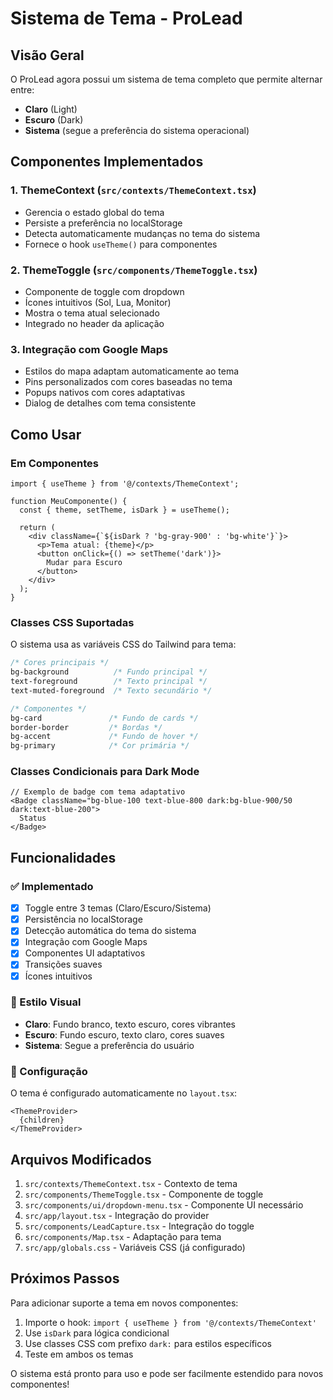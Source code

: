 # Sistema de Tema - ProLead

## Visão Geral

O ProLead agora possui um sistema de tema completo que permite alternar entre:
- **Claro** (Light)
- **Escuro** (Dark) 
- **Sistema** (segue a preferência do sistema operacional)

## Componentes Implementados

### 1. ThemeContext (`src/contexts/ThemeContext.tsx`)
- Gerencia o estado global do tema
- Persiste a preferência no localStorage
- Detecta automaticamente mudanças no tema do sistema
- Fornece o hook `useTheme()` para componentes

### 2. ThemeToggle (`src/components/ThemeToggle.tsx`)
- Componente de toggle com dropdown
- Ícones intuitivos (Sol, Lua, Monitor)
- Mostra o tema atual selecionado
- Integrado no header da aplicação

### 3. Integração com Google Maps
- Estilos do mapa adaptam automaticamente ao tema
- Pins personalizados com cores baseadas no tema
- Popups nativos com cores adaptativas
- Dialog de detalhes com tema consistente

## Como Usar

### Em Componentes
```tsx
import { useTheme } from '@/contexts/ThemeContext';

function MeuComponente() {
  const { theme, setTheme, isDark } = useTheme();
  
  return (
    <div className={`${isDark ? 'bg-gray-900' : 'bg-white'}`}>
      <p>Tema atual: {theme}</p>
      <button onClick={() => setTheme('dark')}>
        Mudar para Escuro
      </button>
    </div>
  );
}
```

### Classes CSS Suportadas
O sistema usa as variáveis CSS do Tailwind para tema:

```css
/* Cores principais */
bg-background          /* Fundo principal */
text-foreground        /* Texto principal */
text-muted-foreground  /* Texto secundário */

/* Componentes */
bg-card               /* Fundo de cards */
border-border         /* Bordas */
bg-accent             /* Fundo de hover */
bg-primary            /* Cor primária */
```

### Classes Condicionais para Dark Mode
```tsx
// Exemplo de badge com tema adaptativo
<Badge className="bg-blue-100 text-blue-800 dark:bg-blue-900/50 dark:text-blue-200">
  Status
</Badge>
```

## Funcionalidades

### ✅ Implementado
- [x] Toggle entre 3 temas (Claro/Escuro/Sistema)
- [x] Persistência no localStorage
- [x] Detecção automática do tema do sistema
- [x] Integração com Google Maps
- [x] Componentes UI adaptativos
- [x] Transições suaves
- [x] Ícones intuitivos

### 🎨 Estilo Visual
- **Claro**: Fundo branco, texto escuro, cores vibrantes
- **Escuro**: Fundo escuro, texto claro, cores suaves
- **Sistema**: Segue a preferência do usuário

### 🔧 Configuração
O tema é configurado automaticamente no `layout.tsx`:
```tsx
<ThemeProvider>
  {children}
</ThemeProvider>
```

## Arquivos Modificados

1. `src/contexts/ThemeContext.tsx` - Contexto de tema
2. `src/components/ThemeToggle.tsx` - Componente de toggle
3. `src/components/ui/dropdown-menu.tsx` - Componente UI necessário
4. `src/app/layout.tsx` - Integração do provider
5. `src/components/LeadCapture.tsx` - Integração do toggle
6. `src/components/Map.tsx` - Adaptação para tema
7. `src/app/globals.css` - Variáveis CSS (já configurado)

## Próximos Passos

Para adicionar suporte a tema em novos componentes:

1. Importe o hook: `import { useTheme } from '@/contexts/ThemeContext'`
2. Use `isDark` para lógica condicional
3. Use classes CSS com prefixo `dark:` para estilos específicos
4. Teste em ambos os temas

O sistema está pronto para uso e pode ser facilmente estendido para novos componentes! 